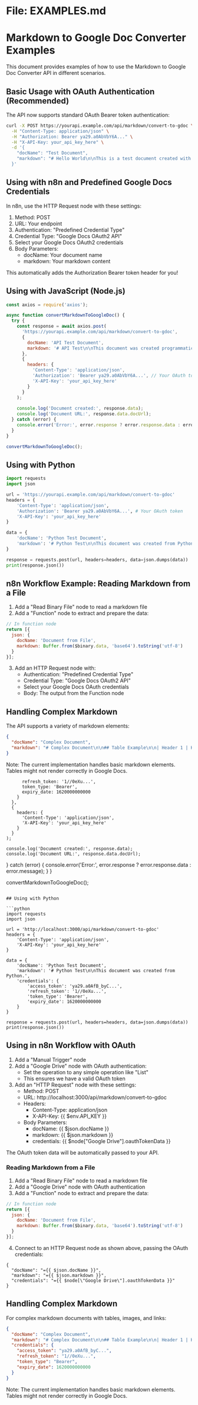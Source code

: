 # File: EXAMPLES.md

# Markdown to Google Doc Converter Examples

This document provides examples of how to use the Markdown to Google Doc Converter API in different scenarios.

## Basic Usage with OAuth Authentication (Recommended)

The API now supports standard OAuth Bearer token authentication:

```bash
curl -X POST https://yourapi.example.com/api/markdown/convert-to-gdoc \
  -H "Content-Type: application/json" \
  -H "Authorization: Bearer ya29.a0AbVbY6A..." \
  -H "X-API-Key: your_api_key_here" \
  -d '{
    "docName": "Test Document",
    "markdown": "# Hello World\n\nThis is a test document created with the Markdown to Google Doc Converter API.\n\n## Features\n\n- Bold text: **this is bold**\n- Italic text: *this is italic*\n- Code: `console.log('Hello')`\n\n```javascript\nfunction test() {\n  console.log('Hello, world!');\n}\n```"
  }'
```

## Using with n8n and Predefined Google Docs Credentials

In n8n, use the HTTP Request node with these settings:

1. Method: POST
2. URL: Your endpoint
3. Authentication: "Predefined Credential Type"
4. Credential Type: "Google Docs OAuth2 API"
5. Select your Google Docs OAuth2 credentials
6. Body Parameters:
   - docName: Your document name
   - markdown: Your markdown content

This automatically adds the Authorization Bearer token header for you!

## Using with JavaScript (Node.js)

```javascript
const axios = require('axios');

async function convertMarkdownToGoogleDoc() {
  try {
    const response = await axios.post(
      'https://yourapi.example.com/api/markdown/convert-to-gdoc',
      {
        docName: 'API Test Document',
        markdown: '# API Test\n\nThis document was created programmatically using the API.'
      },
      {
        headers: {
          'Content-Type': 'application/json',
          'Authorization': 'Bearer ya29.a0AbVbY6A...', // Your OAuth token
          'X-API-Key': 'your_api_key_here'
        }
      }
    );
    
    console.log('Document created:', response.data);
    console.log('Document URL:', response.data.docUrl);
  } catch (error) {
    console.error('Error:', error.response ? error.response.data : error.message);
  }
}

convertMarkdownToGoogleDoc();
```

## Using with Python

```python
import requests
import json

url = 'https://yourapi.example.com/api/markdown/convert-to-gdoc'
headers = {
    'Content-Type': 'application/json',
    'Authorization': 'Bearer ya29.a0AbVbY6A...', # Your OAuth token
    'X-API-Key': 'your_api_key_here'
}

data = {
    'docName': 'Python Test Document',
    'markdown': '# Python Test\n\nThis document was created from Python.'
}

response = requests.post(url, headers=headers, data=json.dumps(data))
print(response.json())
```

## n8n Workflow Example: Reading Markdown from a File

1. Add a "Read Binary File" node to read a markdown file
2. Add a "Function" node to extract and prepare the data:

```javascript
// In function node
return [{
  json: {
    docName: 'Document from File',
    markdown: Buffer.from($binary.data, 'base64').toString('utf-8')
  }
}];
```

3. Add an HTTP Request node with:
   - Authentication: "Predefined Credential Type"
   - Credential Type: "Google Docs OAuth2 API"
   - Select your Google Docs OAuth credentials
   - Body: The output from the Function node

## Handling Complex Markdown

The API supports a variety of markdown elements:

```json
{
  "docName": "Complex Document",
  "markdown": "# Complex Document\n\n## Table Example\n\n| Header 1 | Header 2 | Header 3 |\n|----------|----------|----------|\n| Cell 1   | Cell 2   | Cell 3   |\n| Cell 4   | Cell 5   | Cell 6   |\n\n## Image Example\n\n![Sample Image](https://example.com/image.jpg)\n\n## Link Example\n\n[Google](https://www.google.com)\n\n## Code Block\n\n```python\ndef hello_world():\n    print('Hello, world!')\n```"
}
```

Note: The current implementation handles basic markdown elements. Tables might not render correctly in Google Docs.

          refresh_token: '1//0eXu...',
          token_type: 'Bearer', 
          expiry_date: 1620000000000
        }
      },
      {
        headers: {
          'Content-Type': 'application/json',
          'X-API-Key': 'your_api_key_here'
        }
      }
    );
    
    console.log('Document created:', response.data);
    console.log('Document URL:', response.data.docUrl);
  } catch (error) {
    console.error('Error:', error.response ? error.response.data : error.message);
  }
}

convertMarkdownToGoogleDoc();
```

## Using with Python

```python
import requests
import json

url = 'http://localhost:3000/api/markdown/convert-to-gdoc'
headers = {
    'Content-Type': 'application/json',
    'X-API-Key': 'your_api_key_here'
}

data = {
    'docName': 'Python Test Document',
    'markdown': '# Python Test\n\nThis document was created from Python.',
    'credentials': {
        'access_token': 'ya29.a0AfB_byC...',
        'refresh_token': '1//0eXu...',
        'token_type': 'Bearer',
        'expiry_date': 1620000000000
    }
}

response = requests.post(url, headers=headers, data=json.dumps(data))
print(response.json())
```

## Using in n8n Workflow with OAuth

1. Add a "Manual Trigger" node
2. Add a "Google Drive" node with OAuth authentication:
   - Set the operation to any simple operation like "List" 
   - This ensures we have a valid OAuth token
3. Add an "HTTP Request" node with these settings:
   - Method: POST
   - URL: http://localhost:3000/api/markdown/convert-to-gdoc
   - Headers:
     - Content-Type: application/json
     - X-API-Key: {{ $env.API_KEY }}
   - Body Parameters:
     - docName: {{ $json.docName }}
     - markdown: {{ $json.markdown }}
     - credentials: {{ $node["Google Drive"].oauthTokenData }}

The OAuth token data will be automatically passed to your API.

### Reading Markdown from a File

1. Add a "Read Binary File" node to read a markdown file
2. Add a "Google Drive" node with OAuth authentication 
3. Add a "Function" node to extract and prepare the data:

```javascript
// In function node
return [{
  json: {
    docName: 'Document from File',
    markdown: Buffer.from($binary.data, 'base64').toString('utf-8')
  }
}];
```

4. Connect to an HTTP Request node as shown above, passing the OAuth credentials:

```
{
  "docName": "={{ $json.docName }}",
  "markdown": "={{ $json.markdown }}",
  "credentials": "={{ $node[\"Google Drive\"].oauthTokenData }}"
}
```

## Handling Complex Markdown

For complex markdown documents with tables, images, and links:

```json
{
  "docName": "Complex Document",
  "markdown": "# Complex Document\n\n## Table Example\n\n| Header 1 | Header 2 | Header 3 |\n|----------|----------|----------|\n| Cell 1   | Cell 2   | Cell 3   |\n| Cell 4   | Cell 5   | Cell 6   |\n\n## Image Example\n\n![Sample Image](https://example.com/image.jpg)\n\n## Link Example\n\n[Google](https://www.google.com)\n\n## Code Block\n\n```python\ndef hello_world():\n    print('Hello, world!')\n```",
  "credentials": {
    "access_token": "ya29.a0AfB_byC...",
    "refresh_token": "1//0eXu...",
    "token_type": "Bearer",
    "expiry_date": 1620000000000
  }
}
```

Note: The current implementation handles basic markdown elements. Tables might not render correctly in Google Docs.